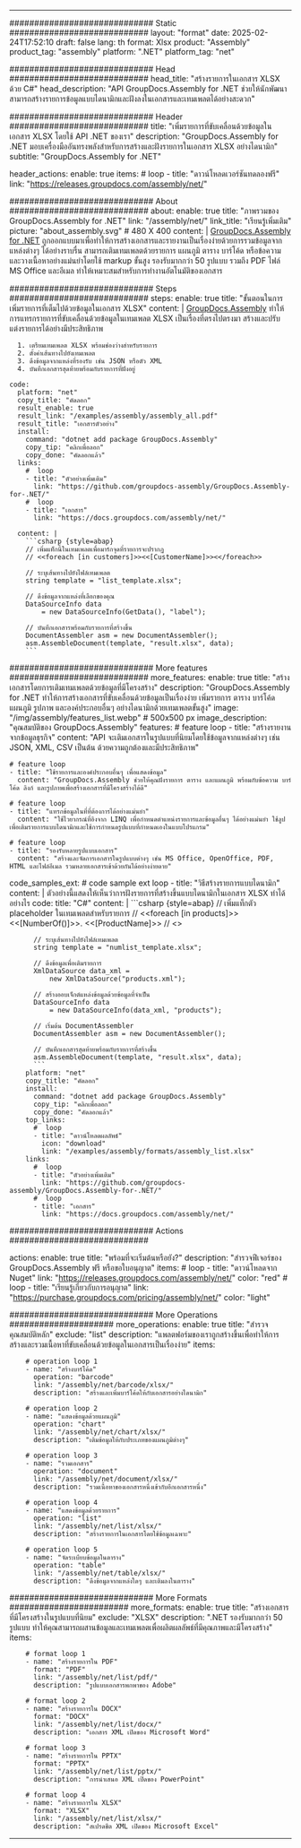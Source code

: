 



---
############################# Static ############################
layout: "format"
date:  2025-02-24T17:52:10
draft: false
lang: th
format: Xlsx
product: "Assembly"
product_tag: "assembly"
platform: ".NET"
platform_tag: "net"

############################# Head ############################
head_title: "สร้างรายการในเอกสาร XLSX ด้วย C#"
head_description: "API GroupDocs.Assembly for .NET ช่วยให้นักพัฒนาสามารถสร้างรายการข้อมูลแบบไดนามิกและฝังลงในเอกสารและเทมเพลตได้อย่างสะดวก"

############################# Header ############################
title: "เพิ่มรายการที่ขับเคลื่อนด้วยข้อมูลในเอกสาร XLSX โดยใช้ API .NET ของเรา" 
description: "GroupDocs.Assembly for .NET มอบเครื่องมืออันทรงพลังสำหรับการสร้างและฝังรายการในเอกสาร XLSX อย่างไดนามิก"
subtitle: "GroupDocs.Assembly for .NET" 

header_actions:
  enable: true
  items:
    #  loop
    - title: "ดาวน์โหลดเวอร์ชันทดลองฟรี"
      link: "https://releases.groupdocs.com/assembly/net/"
      
############################# About ############################
about:
    enable: true
    title: "ภาพรวมของ GroupDocs.Assembly for .NET"
    link: "/assembly/net/"
    link_title: "เรียนรู้เพิ่มเติม"
    picture: "about_assembly.svg" # 480 X 400
    content: |
       [GroupDocs.Assembly for .NET](/assembly/net/) ถูกออกแบบมาเพื่อทำให้การสร้างเอกสารและรายงานเป็นเรื่องง่ายด้วยการรวมข้อมูลจากแหล่งต่างๆ ได้อย่างราบรื่น สามารถเติมเทมเพลตด้วยรายการ แผนภูมิ ตาราง บาร์โค้ด หรือข้อความ และวางเนื้อหาอย่างแม่นยำโดยใช้ markup ขั้นสูง รองรับมากกว่า 50 รูปแบบ รวมถึง PDF ไฟล์ MS Office และอีเมล ทำให้เหมาะสมสำหรับการทำงานอัตโนมัติของเอกสาร

############################# Steps ############################
steps:
    enable: true
    title: "ขั้นตอนในการเพิ่มรายการที่เต็มไปด้วยข้อมูลในเอกสาร XLSX"
    content: |
      [GroupDocs.Assembly](/assembly/net/) ทำให้การแทรกรายการที่ขับเคลื่อนด้วยข้อมูลในเทมเพลต XLSX เป็นเรื่องที่ตรงไปตรงมา สร้างและปรับแต่งรายการได้อย่างมีประสิทธิภาพ
      
      1. เตรียมเทมเพลต XLSX พร้อมช่องว่างสำหรับรายการ
      2. ตั้งค่าเส้นทางไปยังเทมเพลต
      3. ดึงข้อมูลจากแหล่งที่รองรับ เช่น JSON หรือตัว XML
      4. บันทึกเอกสารสุดท้ายพร้อมกับรายการที่ฝังอยู่
   
    code:
      platform: "net"
      copy_title: "คัดลอก"
      result_enable: true
      result_link: "/examples/assembly/assembly_all.pdf"
      result_title: "เอกสารตัวอย่าง"
      install:
        command: "dotnet add package GroupDocs.Assembly"
        copy_tip: "คลิกเพื่อลอก"
        copy_done: "คัดลอกแล้ว"
      links:
        #  loop
        - title: "ตัวอย่างเพิ่มเติม"
          link: "https://github.com/groupdocs-assembly/GroupDocs.Assembly-for-.NET/"
        #  loop
        - title: "เอกสาร"
          link: "https://docs.groupdocs.com/assembly/net/"
          
      content: |
        ```csharp {style=abap}
        // เพิ่มแท็กนี้ในเทมเพลตเพื่อมาร์กจุดที่รายการจะปรากฏ
        // <<foreach [in customers]>><<[CustomerName]>><</foreach>>

        // ระบุเส้นทางไปยังไฟล์เทมเพลต
        string template = "list_template.xlsx";

        // ดึงข้อมูลจากแหล่งที่เลือกของคุณ
        DataSourceInfo data 
            = new DataSourceInfo(GetData(), "label");

        // บันทึกเอกสารพร้อมกับรายการที่สร้างขึ้น
        DocumentAssembler asm = new DocumentAssembler();
        asm.AssembleDocument(template, "result.xlsx", data);
        ```            

############################# More features ############################
more_features:
  enable: true
  title: "สร้างเอกสารโดยการเติมเทมเพลตด้วยข้อมูลที่มีโครงสร้าง"
  description: "GroupDocs.Assembly for .NET ทำให้การสร้างเอกสารที่ขับเคลื่อนด้วยข้อมูลเป็นเรื่องง่าย เพิ่มรายการ ตาราง บาร์โค้ด แผนภูมิ รูปภาพ และองค์ประกอบอื่นๆ อย่างไดนามิกด้วยเทมเพลตขั้นสูง"
  image: "/img/assembly/features_list.webp" # 500x500 px
  image_description: "คุณสมบัติของ GroupDocs.Assembly"
  features:
    # feature loop
    - title: "สร้างรายงานจากข้อมูลธุรกิจ"
      content: "API จะเติมเอกสารในรูปแบบที่นิยมโดยใช้ข้อมูลจากแหล่งต่างๆ เช่น JSON, XML, CSV เป็นต้น ด้วยความถูกต้องและมีประสิทธิภาพ"

    # feature loop
    - title: "ใช้รายการและองค์ประกอบอื่นๆ เพื่อแสดงข้อมูล"
      content: "GroupDocs.Assembly ช่วยให้คุณฝังรายการ ตาราง และแผนภูมิ พร้อมกับข้อความ บาร์โค้ด ลิงก์ และรูปภาพเพื่อสร้างเอกสารที่มีโครงสร้างได้ดี"

    # feature loop
    - title: "แทรกข้อมูลในที่ที่ต้องการได้อย่างแม่นยำ"
      content: "ใช้ไวยากรณ์ที่อิงจาก LINQ เพื่อกำหนดตำแหน่งรายการและข้อมูลอื่นๆ ได้อย่างแม่นยำ ใช้ลูปเพื่อเติมรายการแบบไดนามิกและใช้การกำหนดรูปแบบที่กำหนดเองในแบบโปรแกรม"

    # feature loop
    - title: "รองรับหลายรูปแบบเอกสาร"
      content: "สร้างและจัดการเอกสารในรูปแบบต่างๆ เช่น MS Office, OpenOffice, PDF, HTML และไฟล์อีเมล รวมหลายเอกสารเข้าด้วยกันได้อย่างง่ายดาย"
      
  code_samples_ext:
    # code sample ext loop
    - title: "วิธีสร้างรายการแบบไดนามิก"
      content: |
        ตัวอย่างนี้แสดงให้เห็นว่าการฝังรายการที่สร้างขึ้นแบบไดนามิกในเอกสาร XLSX ทำได้อย่างไร
      code:
        title: "C#"
        content: |
          ```csharp {style=abap}
          // เพิ่มแท็กตัว placeholder ในเทมเพลตสำหรับรายการ
          // <<foreach [in products]>><<[NumberOf()]>>. <<[ProductName]>>
          // <</foreach>>

          // ระบุเส้นทางไปยังไฟล์เทมเพลต
          string template = "numlist_template.xlsx";

          // ดึงข้อมูลเพื่อเติมรายการ
          XmlDataSource data_xml =
              new XmlDataSource("products.xml");

          // สร้างออบเจ็กต์แหล่งข้อมูลด้วยข้อมูลที่จำเป็น
          DataSourceInfo data 
              = new DataSourceInfo(data_xml, "products");

          // เริ่มต้น DocumentAssembler
          DocumentAssembler asm = new DocumentAssembler();

          // บันทึกเอกสารสุดท้ายพร้อมกับรายการที่สร้างขึ้น
          asm.AssembleDocument(template, "result.xlsx", data);
          ```
        platform: "net"
        copy_title: "คัดลอก"
        install:
          command: "dotnet add package GroupDocs.Assembly"
          copy_tip: "คลิกเพื่อลอก"
          copy_done: "คัดลอกแล้ว"
        top_links:
          #  loop
          - title: "ดาวน์โหลดผลลัพธ์"
            icon: "download"
            link: "/examples/assembly/formats/assembly_list.xlsx"
        links:
          #  loop
          - title: "ตัวอย่างเพิ่มเติม"
            link: "https://github.com/groupdocs-assembly/GroupDocs.Assembly-for-.NET/"
          #  loop
          - title: "เอกสาร"
            link: "https://docs.groupdocs.com/assembly/net/"
            

            


############################# Actions ############################

actions:
  enable: true
  title: "พร้อมที่จะเริ่มต้นหรือยัง?"
  description: "สำรวจฟีเจอร์ของ GroupDocs.Assembly ฟรี หรือขอใบอนุญาต"
  items:
    #  loop
    - title: "ดาวน์โหลดจาก Nuget"
      link: "https://releases.groupdocs.com/assembly/net/"
      color: "red"
        #  loop
    - title: "เรียนรู้เกี่ยวกับการอนุญาต"
      link: "https://purchase.groupdocs.com/pricing/assembly/net/"
      color: "light"


############################# More Operations #####################
more_operations:
    enable: true
    title: "สำรวจคุณสมบัติหลัก"
    exclude: "list"
    description: "แพลตฟอร์มของเราถูกสร้างขึ้นเพื่อทำให้การสร้างและรวมเนื้อหาที่ขับเคลื่อนด้วยข้อมูลในเอกสารเป็นเรื่องง่าย"
    items: 
          
        # operation loop 1
        - name: "สร้างบาร์โค้ด"
          operation: "barcode"
          link: "/assembly/net/barcode/xlsx/"
          description: "สร้างและเพิ่มบาร์โค้ดให้กับเอกสารอย่างไดนามิก"

        # operation loop 2
        - name: "แสดงข้อมูลด้วยแผนภูมิ"
          operation: "chart"
          link: "/assembly/net/chart/xlsx/"
          description: "เติมข้อมูลให้กับประเภทของแผนภูมิต่างๆ"

        # operation loop 3
        - name: "รวมเอกสาร"
          operation: "document"
          link: "/assembly/net/document/xlsx/"
          description: "รวมเนื้อหาของเอกสารหนึ่งเข้ากับอีกเอกสารหนึ่ง"

        # operation loop 4
        - name: "แสดงข้อมูลด้วยรายการ"
          operation: "list"
          link: "/assembly/net/list/xlsx/"
          description: "สร้างรายการในเอกสารโดยใช้ข้อมูลเฉพาะ"

        # operation loop 5
        - name: "จัดระเบียบข้อมูลในตาราง"
          operation: "table"
          link: "/assembly/net/table/xlsx/"
          description: "ดึงข้อมูลจากแหล่งใดๆ และเติมลงในตาราง"
         
          
############################# More Formats ########################
more_formats:
    enable: true
    title: "สร้างเอกสารที่มีโครงสร้างในรูปแบบที่นิยม"
    exclude: "XLSX"
    description: ".NET รองรับมากกว่า 50 รูปแบบ ทำให้คุณสามารถผสานข้อมูลและเทมเพลตเพื่อผลิตผลลัพธ์ที่มีคุณภาพและมีโครงสร้าง"
    items: 
          
        # format loop 1
        - name: "สร้างรายการใน PDF"
          format: "PDF"
          link: "/assembly/net/list/pdf/"
          description: "รูปแบบเอกสารพกพาของ Adobe"
          
        # format loop 2
        - name: "สร้างรายการใน DOCX"
          format: "DOCX"
          link: "/assembly/net/list/docx/"
          description: "เอกสาร XML เปิดของ Microsoft Word"
          
        # format loop 3
        - name: "สร้างรายการใน PPTX"
          format: "PPTX"
          link: "/assembly/net/list/pptx/"
          description: "การนำเสนอ XML เปิดของ PowerPoint"
          
        # format loop 4
        - name: "สร้างรายการใน XLSX"
          format: "XLSX"
          link: "/assembly/net/list/xlsx/"
          description: "สเปรดชีต XML เปิดของ Microsoft Excel"


          

---